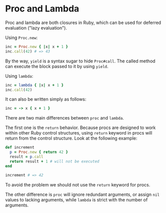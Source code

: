 # Proc and Lambda

Proc and lambda are both closures in Ruby, which can be used for deferred evaluation ("lazy evaluation").

Using `Proc.new`:

```ruby
inc = Proc.new { |x| x + 1 }
inc.call(42) # => 43
```

By the way, `yield` is a syntax sugar to hide `Proc#call`. The called method can execute the block passed to it by using `yield`.

Using `lambda`:

```ruby
inc = lambda { |x| x + 1 }
inc.call(42)
```

It can also be written simply as follows:

```ruby
inc = -> x { x + 1 }
```

There are two main differences between `proc` and `lambda`.

The first one is the `return` behavior. Because procs are designed to work within other Ruby control structures, using `return` keyword in procs will return from the control structure. Look at the following example:

```ruby
def increment
  p = Proc.new { return 42 }
  result = p.call
  return result + 1 # will not be executed
end

increment # => 42
```

To avoid the problem we should not use the `return` keyword for procs.

The other difference is `proc` will ignore redundant arguments, or assign `nil` values to lacking arguments, while `lambda` is strict with the number of arguments.
